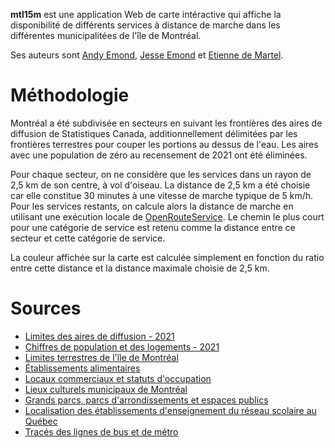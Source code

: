 **mtl15m** est une application Web de carte intéractive qui affiche la disponibilité de différents services à distance de marche dans les différentes municipalitées de l'île de Montréal.

Ses auteurs sont [Andy Emond](https://twitter.com/Drahakar), [Jesse Emond](https://twitter.com/JesseEmond) et [Etienne de Martel](https://twitter.com/edemartel).

# Méthodologie

Montréal a été subdivisée en secteurs en suivant les frontières des aires de diffusion de Statistiques Canada, additionnellement délimitées par les frontières terrestres pour couper les portions au dessus de l'eau. Les aires avec une population de zéro au recensement de 2021 ont été éliminées.

Pour chaque secteur, on ne considère que les services dans un rayon de 2,5 km de son centre, à vol d'oiseau. La distance de 2,5 km a été choisie car elle constitue 30 minutes à une vitesse de marche typique de 5 km/h. Pour les services restants, on calcule alors la distance de marche en utilisant une exécution locale de [OpenRouteService](https://openrouteservice.org/). Le chemin le plus court pour une catégorie de service est retenu comme la distance entre ce secteur et cette catégorie de service.

La couleur affichée sur la carte est calculée simplement en fonction du ratio entre cette distance et la distance maximale choisie de 2,5 km.

# Sources

- [Limites des aires de diffusion - 2021](https://www12.statcan.gc.ca/census-recensement/2021/geo/sip-pis/boundary-limites/index2021-fra.cfm?year=21)
- [Chiffres de population et des logements - 2021](https://www150.statcan.gc.ca/t1/tbl1/fr/tv.action?pid=9810001501&pickMembers%5B0%5D=1.14402)
- [Limites terrestres de l'île de Montréal](https://donnees.montreal.ca/ville-de-montreal/limites-terrestres)
- [Établissements alimentaires](https://donnees.montreal.ca/ville-de-montreal/etablissements-alimentaires)
- [Locaux commerciaux  et statuts d'occupation](https://donnees.montreal.ca/ville-de-montreal/locaux-commerciaux)
- [Lieux culturels municipaux de Montréal](https://donnees.montreal.ca/ville-de-montreal/lieux-culturels)
- [Grands parcs, parcs d'arrondissements et espaces publics](https://donnees.montreal.ca/ville-de-montreal/grands-parcs-parcs-d-arrondissements-et-espaces-publics)
- [Localisation des établissements d'enseignement du réseau scolaire au Québec](https://www.donneesquebec.ca/recherche/dataset/localisation-des-etablissements-d-enseignement-du-reseau-scolaire-au-quebec)
- [Tracés des lignes de bus et de métro](https://donnees.montreal.ca/societe-de-transport-de-montreal/stm-traces-des-lignes-de-bus-et-de-metro)